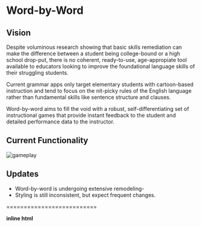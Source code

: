 # Word-by-Word


## Vision
Despite voluminous research showing that basic skills remediation can make the difference between a student being college-bound or a high school drop-put, there is no coherent, ready-to-use, age-appropiate tool available to educators looking to improve the foundational language skills of their struggling students.

Current grammar apps only target elementary students with cartoon-based instruction and tend to focus on the nit-picky rules of the English language rather than fundamental skills like sentence structure and clauses.

Word-by-word aims to fill the void with a robust, self-differentiating set of instructional games that provide instant feedback to the student and detailed performance data to the instructor.


## Current Functionality

![gameplay]()
## Updates
* Word-by-word is undergoing extensive remodeling-
* Styling is still inconsistent, but expect frequent changes.


<i class="icon-cog"></i>


<link rel="stylesheet" href="https://maxcdn.bootstrapcdn.com/bootstrap/3.3.7/css/bootstrap.min.css">

==========================

<b> inline html </b>
